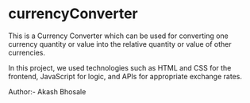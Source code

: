 # currencyConverter
<p>This is a Currency Converter which can be used for converting one currency quantity or value into the relative quantity or value of other currencies.</p>
<p>In this project, we used technologies such as HTML and CSS for the frontend, JavaScript for logic, and APIs for appropriate exchange rates.</p>
<p>Author:- Akash Bhosale</p>

